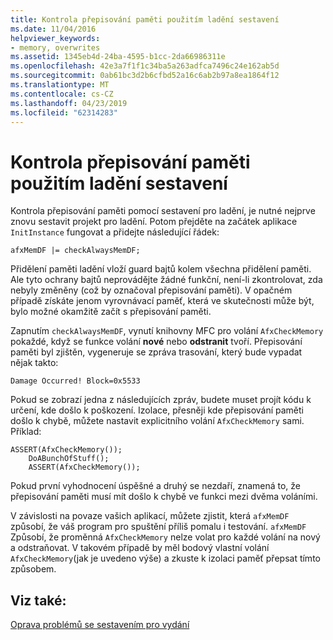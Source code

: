 ```yaml
---
title: Kontrola přepisování paměti použitím ladění sestavení
ms.date: 11/04/2016
helpviewer_keywords:
- memory, overwrites
ms.assetid: 1345eb4d-24ba-4595-b1cc-2da66986311e
ms.openlocfilehash: 42e3a7f1f1c34ba5a263adfca7496c24e162ab5d
ms.sourcegitcommit: 0ab61bc3d2b6cfbd52a16c6ab2b97a8ea1864f12
ms.translationtype: MT
ms.contentlocale: cs-CZ
ms.lasthandoff: 04/23/2019
ms.locfileid: "62314283"
---
```

# <a name="using-the-debug-build-to-check-for-memory-overwrite"></a>Kontrola přepisování paměti použitím ladění sestavení

Kontrola přepisování paměti pomocí sestavení pro ladění, je nutné nejprve znovu sestavit projekt pro ladění. Potom přejděte na začátek aplikace `InitInstance` fungovat a přidejte následující řádek:

```
afxMemDF |= checkAlwaysMemDF;
```

Přidělení paměti ladění vloží guard bajtů kolem všechna přidělení paměti. Ale tyto ochrany bajtů neprovádějte žádné funkční, není-li zkontrolovat, zda nebyly změněny (což by označoval přepisování paměti). V opačném případě získáte jenom vyrovnávací paměť, která ve skutečnosti může být, bylo možné okamžitě začít s přepisování paměti.

Zapnutím `checkAlwaysMemDF`, vynutí knihovny MFC pro volání `AfxCheckMemory` pokaždé, když se funkce volání **nové** nebo **odstranit** tvoří. Přepisování paměti byl zjištěn, vygeneruje se zpráva trasování, který bude vypadat nějak takto:

```
Damage Occurred! Block=0x5533
```

Pokud se zobrazí jedna z následujících zpráv, budete muset projít kódu k určení, kde došlo k poškození. Izolace, přesněji kde přepisování paměti došlo k chybě, můžete nastavit explicitního volání `AfxCheckMemory` sami. Příklad:

```
ASSERT(AfxCheckMemory());
    DoABunchOfStuff();
    ASSERT(AfxCheckMemory());
```

Pokud první vyhodnocení úspěšné a druhý se nezdaří, znamená to, že přepisování paměti musí mít došlo k chybě ve funkci mezi dvěma voláními.

V závislosti na povaze vašich aplikací, můžete zjistit, která `afxMemDF` způsobí, že váš program pro spuštění příliš pomalu i testování. `afxMemDF` Způsobí, že proměnná `AfxCheckMemory` nelze volat pro každé volání na nový a odstraňovat. V takovém případě by měl bodový vlastní volání `AfxCheckMemory`(jak je uvedeno výše) a zkuste k izolaci paměť přepsat tímto způsobem.

## <a name="see-also"></a>Viz také:

[Oprava problémů se sestavením pro vydání](fixing-release-build-problems.md)

